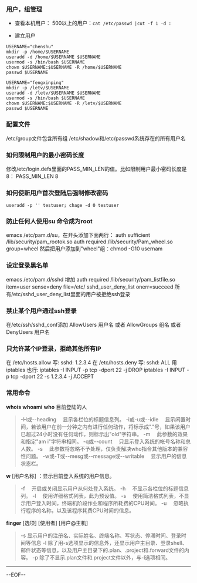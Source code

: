 ### 用户，组管理

- 查看本机用户：
500以上的用户：`cat /etc/passwd |cut -f 1 -d :`

- 建立用户
```
USERNAME="chenshu"
mkdir -p /home/$USERNAME
useradd -d /home/$USERNAME $USERNAME
usermod -s /bin/bash $USERNAME
chown $USERNAME:$USERNAME -R /home/$USERNAME
passwd $USERNAME

USERNAME="fengxinping"
mkdir -p /letv/$USERNAME
useradd -d /letv/$USERNAME $USERNAME
usermod -s /bin/bash $USERNAME
chown $USERNAME:$USERNAME -R /letv/$USERNAME
passwd $USERNAME
```

### 配置文件
/etc/group文件包含所有组 
/etc/shadow和/etc/passwd系统存在的所有用户名 

### 如何限制用户的最小密码长度
修改/etc/login.defs里面的PASS_MIN_LEN的值。比如限制用户最小密码长度是8：
PASS_MIN_LEN 8

### 如何使新用户首次登陆后强制修改密码
`useradd -p '' testuser; chage -d 0 testuser`
	
### 防止任何人使用su 命令成为root
emacs /etc/pam.d/su，在开头添加下面两行：
auth sufficient /lib/security/pam_rootok.so
auth required /lib/security/Pam_wheel.so group=wheel
然后把用户添加到"wheel"组：chmod -G10 usernam

### 设定登录黑名单
emacs /etc/pam.d/sshd
增加
auth required /lib/security/pam_listfile.so item=user sense=deny file=/etc/	sshd_user_deny_list onerr=succeed
所有/etc/sshd_user_deny_list里面的用户被拒绝ssh登录

### 禁止某个用户通过ssh登录
在/etc/ssh/sshd_conf添加
AllowUsers 用户名
或者
AllowGroups 组名
或者
DenyUsers 用户名

### 只允许某个IP登录，拒绝其他所有IP
在 /etc/hosts.allow 写:
sshd: 1.2.3.4
在 /etc/hosts.deny 写:
sshd: ALL
用 iptables 也行:
iptables -I INPUT -p tcp -dport 22 -j DROP
iptables -I INPUT -p tcp -dport 22 -s 1.2.3.4 -j ACCEPT

### 常用命令
**whois**
**whoami**
**who** 目前登陆的人
>-H或--heading 　显示各栏位的标题信息列。 
-i或-u或--idle 　显示闲置时间，若该用户在前一分钟之内有进行任何动作，将标示成"."号，如果该用户已超过24小时没有任何动作，则标示出"old"字符串。 
-m 　此参数的效果和指定"am i"字符串相同。 
-q或--count 　只显示登入系统的帐号名称和总人数。 
-s 　此参数将忽略不予处理，仅负责解决who指令其他版本的兼容性问题。 
-w或-T或--mesg或--message或--writable 　显示用户的信息状态栏。

**w** [用户名称] ：显示目前登入系统的用户信息。 
>-f 　开启或关闭显示用户从何处登入系统。 
-h 　不显示各栏位的标题信息列。 
-l 　使用详细格式列表，此为预设值。 
-s 　使用简洁格式列表，不显示用户登入时间，终端机阶段作业和程序所耗费的CPU时间。 
-u 　忽略执行程序的名称，以及该程序耗费CPU时间的信息。

**finger** [选项] [使用者] [用户@主机] 
>-s 显示用户的注册名、实际姓名、终端名称、写状态、停滞时间、登录时间等信息
-l 除了用-s选项显示的信息外，还显示用户主目录、登录shell、邮件状态等信息，以及用户主目录下的.plan、.project和.forward文件的内容。 
-p 除了不显示.plan文件和.project文件以外，与-l选项相同。

----

--EOF--